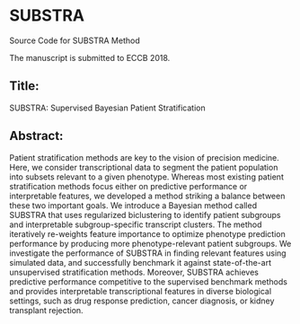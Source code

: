 # SUBSTRA
Source Code for SUBSTRA Method

The manuscript is submitted to ECCB 2018.

## Title:
SUBSTRA: Supervised Bayesian Patient Stratification

## Abstract:
Patient stratification methods are key to the vision of precision medicine. Here, we consider transcriptional data to segment the patient population into subsets relevant to a given phenotype. Whereas most existing patient stratification methods focus either on predictive performance or interpretable features, we developed a method striking a balance between these two important goals. We introduce a Bayesian method called SUBSTRA that uses regularized biclustering to identify patient subgroups and interpretable subgroup-specific transcript clusters. The method iteratively re-weights feature importance to optimize phenotype prediction performance by producing more phenotype-relevant patient subgroups. We investigate the performance of SUBSTRA in finding relevant features using simulated data, and successfully benchmark it against state-of-the-art unsupervised stratification methods. Moreover, SUBSTRA achieves predictive performance competitive to the supervised benchmark methods and provides interpretable transcriptional features in diverse biological settings, such as drug response prediction, cancer diagnosis, or kidney transplant rejection.
